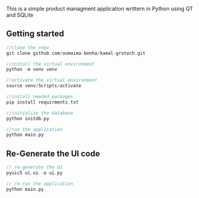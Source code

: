 This is a simple product managment application writtern in Python using QT and SQLite

## Getting started

```c
//clone the repo
git clone github.com/oumaima-benha/kamal-grotech.git

//install the virtual environment
python -m venv venv

//activate the virtual environment
source venv/Scripts/activate

//install needed packages
pip install requirments.txt

//initialize the database
python initdb.py

//run the application
python main.py
```

## Re-Generate the UI code

```c
// re-generate the UI
pyuic5 ui.ui -o ui.py

// re-run the application
python main.py
```